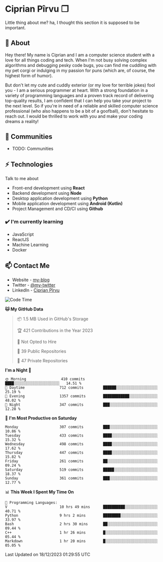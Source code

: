 # Ciprian Pîrvu ❐

Little thing about me? ha, I thought this section it is supposed to be important.

## 🧐 About

Hey there! My name is Ciprian and I am a computer science student with a love for all things coding and tech. When I'm not busy solving complex algorithms and debugging pesky code bugs, you can find me cuddling with my pet corgi or indulging in my passion for puns (which are, of course, the highest form of humor).

But don't let my cute and cuddly exterior (or my love for terrible jokes) fool you - I am a serious programmer at heart. With a strong foundation in a variety of programming languages and a proven track record of delivering top-quality results, I am confident that I can help you take your project to the next level. So if you're in need of a reliable and skilled computer science professional (who also happens to be a bit of a goofball), don't hesitate to reach out. I would be thrilled to work with you and make your coding dreams a reality!

## 👯 Communities

-   TODO: Communities

## ⚡ Technologies

Talk to me about

-   Front-end development using **React**
-   Backend development using **Node**
-   Desktop application development using **Python**
-   Mobile application development using **Android (Kotlin)**
-   Project Management and CD/CI using **Github**

### ✔️ I'm currently learning

-   JavaScript
-   ReactJS
-   Machine Learning
-   Docker

## 📫 Contact Me

-   Website - [my-blog]()
-   Twitter - [@my-twitter]()
-   LinkedIn - [Ciprian Pîrvu](https://www.linkedin.com/in/p%C3%AErvu-ciprian-cristian-4415991b1/)

<!--START_SECTION:waka-->
![Code Time](http://img.shields.io/badge/Code%20Time-1%2C885%20hrs%2047%20mins-blue)

**🐱 My GitHub Data** 

> 📦 1.5 MB Used in GitHub's Storage 
 > 
> 🏆 421 Contributions in the Year 2023
 > 
> 🚫 Not Opted to Hire
 > 
> 📜 39 Public Repositories 
 > 
> 🔑 47 Private Repositories 
 > 
**I'm a Night 🦉** 

```text
🌞 Morning                410 commits         ████░░░░░░░░░░░░░░░░░░░░░   14.51 % 
🌆 Daytime                712 commits         ██████░░░░░░░░░░░░░░░░░░░   25.19 % 
🌃 Evening                1357 commits        ████████████░░░░░░░░░░░░░   48.02 % 
🌙 Night                  347 commits         ███░░░░░░░░░░░░░░░░░░░░░░   12.28 % 
```
📅 **I'm Most Productive on Saturday** 

```text
Monday                   307 commits         ███░░░░░░░░░░░░░░░░░░░░░░   10.86 % 
Tuesday                  433 commits         ████░░░░░░░░░░░░░░░░░░░░░   15.32 % 
Wednesday                498 commits         ████░░░░░░░░░░░░░░░░░░░░░   17.62 % 
Thursday                 447 commits         ████░░░░░░░░░░░░░░░░░░░░░   15.82 % 
Friday                   261 commits         ██░░░░░░░░░░░░░░░░░░░░░░░   09.24 % 
Saturday                 519 commits         █████░░░░░░░░░░░░░░░░░░░░   18.37 % 
Sunday                   361 commits         ███░░░░░░░░░░░░░░░░░░░░░░   12.77 % 
```


📊 **This Week I Spent My Time On** 

```text
💬 Programming Languages: 
V                        10 hrs 49 mins      ██████████░░░░░░░░░░░░░░░   40.71 % 
Python                   9 hrs 2 mins        ████████░░░░░░░░░░░░░░░░░   33.97 % 
Bash                     2 hrs 30 mins       ██░░░░░░░░░░░░░░░░░░░░░░░   09.44 % 
C++                      1 hr 26 mins        █░░░░░░░░░░░░░░░░░░░░░░░░   05.44 % 
Markdown                 1 hr 20 mins        █░░░░░░░░░░░░░░░░░░░░░░░░   05.05 % 
```


 Last Updated on 18/12/2023 01:29:55 UTC
<!--END_SECTION:waka-->
